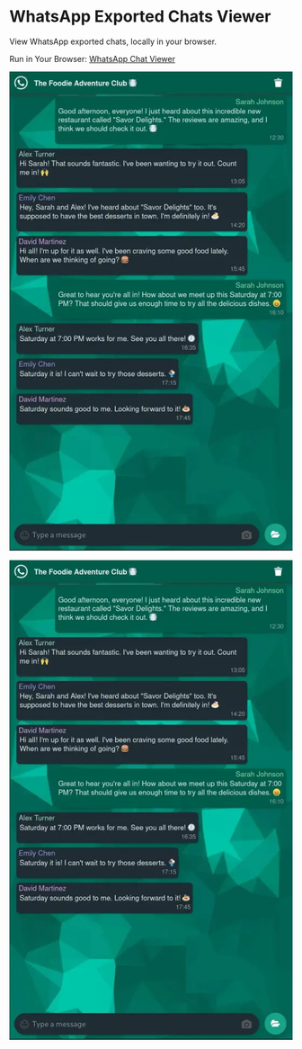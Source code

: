 # WhatsApp Exported Chats Viewer

View WhatsApp exported chats, locally in your browser. 

Run in Your Browser: [WhatsApp Chat Viewer](https://dylansavoia.github.io/whatsapp-chat-viewer/)  
  
  

![WhatsApp Chat Viewer Image](imgs/wa_chat_viewer.jpg)

<img src=imgs/wa_chat_viewer.jpg align=center/>
